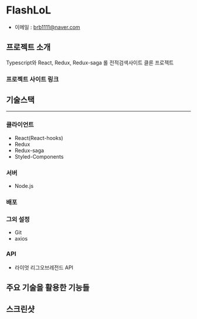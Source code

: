 # FlashLoL

-   이메일 : brb1111@naver.com

## 프로젝트 소개

Typescript와 React, Redux, Redux-saga 롤 전적검색사이트 클론 프로젝트

### 프로젝트 사이트 링크

## 기술스택

---

### 클라이언트

-   React(React-hooks)
-   Redux
-   Redux-saga
-   Styled-Components

### 서버

-   Node.js

### 배포

### 그외 설정

-   Git
-   axios

### API

-   라이엇 리그오브레전드 API

## 주요 기술을 활용한 기능들

## 스크린샷
